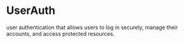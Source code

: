 # UserAuth
user authentication that allows users to log in securely, manage their accounts, and access protected resources. 
